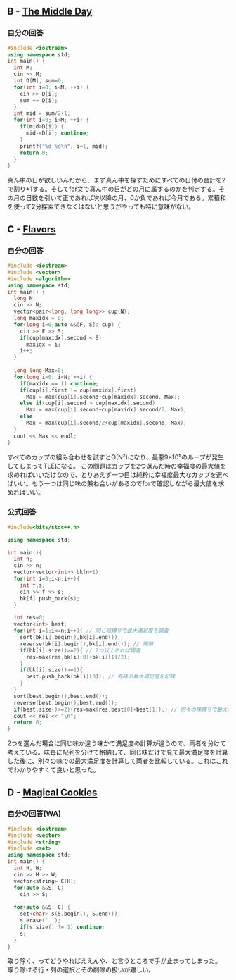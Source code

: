 ## B - [The Middle Day](https://atcoder.jp/contests/abc315/tasks/abc315_b)

### 自分の回答
```C++
#include <iostream>
using namespace std;
int main() {
  int M;
  cin >> M;
  int D[M], sum=0;
  for(int i=0; i<M; ++i) {
    cin >> D[i];
    sum += D[i];
  }
  int mid = sum/2+1;
  for(int i=0; i<M; ++i) {
    if(mid>D[i]) {
      mid-=D[i]; continue;
    }
    printf("%d %d\n", i+1, mid);
    return 0;
  }
}
```
真ん中の日が欲しいんだから、まず真ん中を探すためにすべての日付の合計を2で割り+1する。そしてfor文で真ん中の日がどの月に属するのかを判定する。その月の日数を引いて正であれば次以降の月、0か負であれば今月である。累積和を使って2分探索できなくはないと思うがやっても特に意味がない。

## C - [Flavors](https://atcoder.jp/contests/abc315/tasks/abc315_c)

### 自分の回答
```C++
#include <iostream>
#include <vector>
#include <algorithm>
using namespace std;
int main() {
  long N;
  cin >> N;
  vector<pair<long, long long>> cup(N);
  long maxidx = 0;
  for(long i=0;auto &&[F, S]: cup) {
    cin >> F >> S;
    if(cup[maxidx].second < S)
      maxidx = i;
    i++;
  }
  
  long long Max=0;
  for(long i=0; i<N; ++i) {
    if(maxidx == i) continue;
    if(cup[i].first != cup[maxidx].first)
      Max = max(cup[i].second+cup[maxidx].second, Max);
    else if(cup[i].second > cup[maxidx].second)
      Max = max(cup[i].second+cup[maxidx].second/2, Max);
    else
      Max = max(cup[i].second/2+cup[maxidx].second, Max);
  }
  cout << Max << endl;
}
```
すべてのカップの組み合わせを試すとO(N²)になり、最悪9×10⁵のループが発生してしまってTLEになる。
この問題はカップを2つ選んだ時の幸福度の最大値を求めればいいだけなので、とりあえず一つ目は純粋に幸福度最大なカップを選べばいい。もう一つは同じ味の兼ね合いがあるのでforで確認しながら最大値を求めればいい。

### 公式回答
```C++
#include<bits/stdc++.h>

using namespace std;

int main(){
  int n;
  cin >> n;
  vector<vector<int>> bk(n+1);
  for(int i=0;i<n;i++){
    int f,s;
    cin >> f >> s;
    bk[f].push_back(s);
  }

  int res=0;
  vector<int> best;
  for(int i=1;i<=n;i++){ // 同じ味縛りで最大満足度を調査
    sort(bk[i].begin(),bk[i].end());
    reverse(bk[i].begin(),bk[i].end()); // 降順
    if(bk[i].size()>=2){ // 2つ以上あれば調査
      res=max(res,bk[i][0]+bk[i][1]/2);
    }
    if(bk[i].size()>=1){
      best.push_back(bk[i][0]); // 各味の最大満足度を記録
    }
  }
  sort(best.begin(),best.end());
  reverse(best.begin(),best.end());
  if(best.size()>=2){res=max(res,best[0]+best[1]);} // 別々の味縛りで最大満足度調査
  cout << res << "\n";
  return 0;
}
```
2つを選んだ場合に同じ味か違う味かで満足度の計算が違うので、両者を分けて考えている。味毎に配列を分けて格納して、同じ味だけで見て最大満足度を計算した後に、別々の味での最大満足度を計算して両者を比較している。これはこれでわかりやすくて良いと思った。

## D - [Magical Cookies](https://atcoder.jp/contests/abc315/tasks/abc315_d)

### 自分の回答(WA)
```C++
#include <iostream>
#include <vector>
#include <string>
#include <set>
using namespace std;
int main() {
  int H, W;
  cin >> H >> W;
  vector<string> C(H);
  for(auto &&S: C)
    cin >> S;
    
  for(auto &&S: C) {
    set<char> s(S.begin(), S.end());
    s.erase('.');
    if(s.size() != 1) continue;
    s;
  }
}
```
取り除く、ってどうやればええんや、と言うところで手が止まってしまった。
取り除ける行・列の選択とその削除の扱いが難しい。